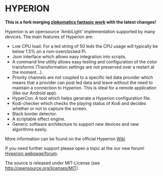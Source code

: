 HYPERION
========

**This is a fork merging [zlokomatics fantasic work](https://github.com/zlokomatic/hyperion) with the latest changes!**

Hyperion is an opensource 'AmbiLight' implementation supported by many devices. The main features of Hyperion are:
* Low CPU load. For a led string of 50 leds the CPU usage will typically be below 1.5% on a non-overclocked Pi.
* Json interface which allows easy integration into scripts.
* A command line utility allows easy testing and configuration of the color transforms (Transformation settings are not preserved over a restart at the moment...).
* Priority channels are not coupled to a specific led data provider which means that a provider can post led data and leave without the need to maintain a connection to Hyperion. This is ideal for a remote application (like our Android app).
* HyperCon. A tool which helps generate a Hyperion configuration file.
* Kodi-checker which checks the playing status of Kodi and decides whether or not to capture the screen.
* Black border detector.
* A scriptable effect engine.
* Generic software architecture to support new devices and new algorithms easily.

More information can be found on the official Hyperion [Wiki](https://wiki.hyperion-project.org) 

If you need further support please open a topic at the our new forum!
[Hyperion webpage/forum](https://www.hyperion-project.org).

The source is released under MIT-License (see http://opensource.org/licenses/MIT).
